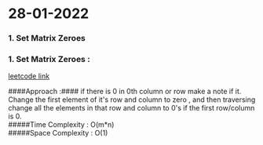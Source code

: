 #  28-01-2022

### 1. Set Matrix Zeroes 


### 1. Set Matrix Zeroes :    
   [leetcode link](https://leetcode.com/problems/set-matrix-zeroes/)
   
   ####Approach :#### 
   if there is 0 in 0th column or row make a note if it.
   Change the first element of it's row and column to zero , and then traversing change all the elements in that row and column to 0's if the first row/column is 0.   
   #####Time Complexity : O(m*n)  
   #####Space Complexity : O(1)
